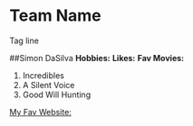 # Team Name
Tag line

##Simon DaSilva
**Hobbies:**
**Likes:**
**Fav Movies:**
1. Incredibles
2. A Silent Voice
3. Good Will Hunting

[My Fav Website:](https://www.twitter.com)